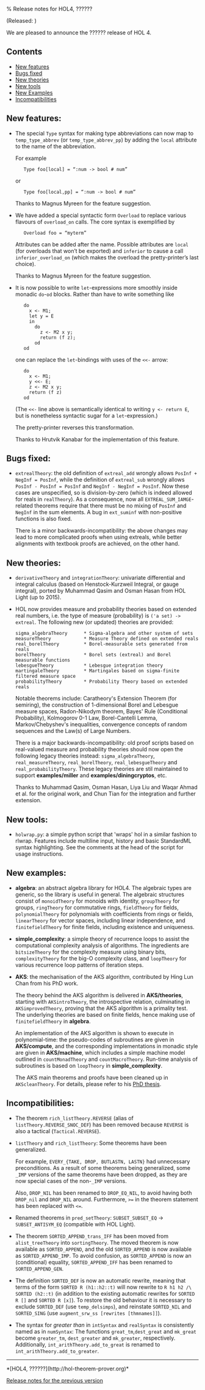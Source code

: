 % Release notes for HOL4, ??????

<!-- search and replace ?????? strings corresponding to release name -->
<!-- indent code within bulleted lists to column 11 -->

(Released: )

We are pleased to announce the ?????? release of HOL 4.

Contents
--------

-   [New features](#new-features)
-   [Bugs fixed](#bugs-fixed)
-   [New theories](#new-theories)
-   [New tools](#new-tools)
-   [New Examples](#new-examples)
-   [Incompatibilities](#incompatibilities)

New features:
-------------

*   The special `Type` syntax for making type abbreviations can now map to `temp_type_abbrev` (or `temp_type_abbrev_pp`) by adding the `local` attribute to the name of the abbreviation.

    For example

           Type foo[local] = “:num -> bool # num”

    or

           Type foo[local,pp] = “:num -> bool # num”

    Thanks to Magnus Myreen for the feature suggestion.

*   We have added a special syntactic form `Overload` to replace various flavours of `overload_on` calls.
    The core syntax is exemplified by

           Overload foo = “myterm”

    Attributes can be added after the name.
    Possible attributes are `local` (for overloads that won’t be exported) and `inferior` to cause a call `inferior_overload_on` (which makes the overload the pretty-printer’s last choice).

    Thanks to Magnus Myreen for the feature suggestion.

*   It is now possible to write `let`-expressions more smoothly inside monadic `do`-`od` blocks.
    Rather than have to write something like

           do
             x <- M1;
             let y = E
             in
               do
                 z <- M2 x y;
                 return (f z);
               od
           od

    one can replace the `let`-bindings with uses of the `<<-` arrow:

           do
             x <- M1;
             y <<- E;
             z <- M2 x y;
             return (f z)
           od

    (The `<<-` line above is semantically identical to writing `y <- return E`, but is nonetheless syntactic sugar for a `let`-expression.)

    The pretty-printer reverses this transformation.

    Thanks to Hrutvik Kanabar for the implementation of this feature.

Bugs fixed:
-----------

*  `extrealTheory`: the old definition of `extreal_add` wrongly allows
   `PosInf + NegInf = PosInf`, while the definition of `extreal_sub` wrongly
    allows `PosInf - PosInf = PosInf` and `NegInf - NegInf = PosInf`. Now
    these cases are unspecified, so is division-by-zero (which is indeed
    allowed for reals in `realTheory`). As a consequence, now all
   `EXTREAL_SUM_IAMGE`-related theorems require that there must be no
    mixing of `PosInf` and `NegInf` in the sum elements.
    A bug in `ext_suminf` with non-positive functions is also fixed.

    There is a minor backwards-incompatibility: the above changes may
    lead to more complicated proofs when using extreals, while better
    alignments with textbook proofs are achieved, on the other hand.

New theories:
-------------

*  `derivativeTheory` and `integrationTheory`: univariate
    differential and integral calculus (based on Henstock-Kurzweil
    Integral, or gauge integral), ported by Muhammad Qasim and Osman
    Hasan from HOL Light (up to 2015).

*   HOL now provides measure and probability theories based on extended real
    numbers, i.e. the type of measure (probability) is `('a set) -> extreal`.
    The following new (or updated) theories are provided:

        sigma_algebraTheory      * Sigma-algebra and other system of sets
        measureTheory            * Measure Theory defined on extended reals
        real_borelTheory         * Borel-measurable sets generated from reals
        borelTheory              * Borel sets (extreal) and Borel measurable functions
        lebesgueTheory           * Lebesgue integration theory
        martingaleTheory         * Martingales based on sigma-finite filtered measure space
        probabilityTheory        * Probability Theory based on extended reals

    Notable theorems include: Caratheory's Extension Theorem (for semiring),
    the construction of 1-dimensional Borel and Lebesgue measure spaces,
    Radon-Nikodym theorem, Bayes' Rule (Conditional Probability),
    Kolmogorov 0-1 Law, Borel-Cantelli Lemma, Markov/Chebyshev's inequalities,
    convergence concepts of random sequences and the Law(s) of Large Numbers.

    There is a major backwards-incompatibility: old proof scripts based on
    real-valued measure and probability theories should now open the following
    legacy theories instead: `sigma_algebraTheory`, `real_measureTheory`,
   `real_borelTheory`, `real_lebesgueTheory` and `real_probabilityTheory`.
    These legacy theories are stil maintained to support __examples/miller__ and
    __examples/diningcryptos__, etc.

    Thanks to Muhammad Qasim, Osman Hasan, Liya Liu and Waqar Ahmad et al. for
    the original work, and Chun Tian for the integration and further extension.

New tools:
----------

*  `holwrap.py`: a simple python script that 'wraps' hol in a similar fashion
    to rlwrap. Features include multiline input, history and basic StandardML
    syntax highlighting.
    See the comments at the head of the script for usage instructions.

New examples:
-------------

*  __algebra__: an abstract algebra library for HOL4. The algebraic types
    are generic, so the library is useful in general.
    The algebraic structures consist of
    `monoidTheory` for monoids with identity, `groupTheory` for groups,
    `ringTheory` for commutative rings, `fieldTheory` for fields,
    `polynomialTheory` for polynomials with coefficients from rings or fields,
    `linearTheory` for vector spaces, including linear independence, and
    `finitefieldTheory` for finite fields, including existence and uniqueness.

*  __simple_complexity__: a simple theory of recurrence loops to assist the
    computational complexity analysis of algorithms. The ingredients are
    `bitsizeTheory` for the complexity measure using binary bits,
    `complexityTheory` for the big-O complexity class,
    and `loopTheory` for various recurrence loop patterns of iteration steps.

*  __AKS__: the mechanisation of the AKS algorithm, contributed by Hing Lun Chan
    from his PhD work.

    The theory behind the AKS algorithm is delivered in __AKS/theories__,
    starting with `AKSintroTheory`, the introspective relation,
    culminating in `AKSimprovedTheory`, proving that the AKS algorithm is a primality test.
    The underlying theories are based on finite fields, hence making use of
    `finitefieldTheory` in __algebra__.

    An implementation of the AKS algorithm is shown to execute in polynomial-time:
    the pseudo-codes of subroutines are given in __AKS/compute__, and the corresponding
    implementations in monadic style are given in __AKS/machine__, which includes a
    simple machine model outlined in `countMonadTheory` and `countMacroTheory`.
    Run-time analysis of subroutines is based on `loopTheory` in __simple_complexity__.

    The AKS main theorems and proofs have been cleaned up in `AKScleanTheory`.
    For details, please refer to his [PhD thesis](http://hdl.handle.net/1885/177195).


Incompatibilities:
------------------

*   The theorem `rich_listTheory.REVERSE` (alias of `listTheory.REVERSE_SNOC_DEF`)
    has been removed because `REVERSE` is also a tactical (`Tactical.REVERSE`).

*  `listTheory` and `rich_listTheory`: Some theorems have been generalized.

    For example, `EVERY_{TAKE, DROP, BUTLASTN, LASTN}` had unnecessary preconditions.
    As a result of some theorems being generalized, some `_IMP` versions of the same
    theorems have been dropped, as they are now special cases of the non-`_IMP` versions.

    Also, `DROP_NIL` has been renamed to `DROP_EQ_NIL`, to avoid having both `DROP_nil`
    and `DROP_NIL` around. Furthermore, `>=` in the theorem statement has been replaced with `<=`.

*   Renamed theorems in `pred_setTheory`: `SUBSET_SUBSET_EQ` -> `SUBSET_ANTISYM_EQ`
    (compatible with HOL Light).

* The theorem `SORTED_APPEND_trans_IFF` has been moved from `alist_treeTheory` into `sortingTheory`.
  The moved theorem is now available as `SORTED_APPEND`, and the old `SORTED_APPEND` is now available as `SORTED_APPEND_IMP`.
  To avoid confusion, as `SORTED_APPEND` is now an (conditional) equality, `SORTED_APPEND_IFF` has been renamed to `SORTED_APPEND_GEN`.

*   The definition `SORTED_DEF` is now an automatic rewrite, meaning that terms of the form `SORTED R (h1::h2::t)` will now rewrite to `R h1 h2 /\ SORTED (h2::t)` (in addition to the existing automatic rewrites for `SORTED R []` and `SORTED R [x]`).
    To restore the old behaviour it is necessary to exclude `SORTED_DEF` (use `temp_delsimps`), and reinstate `SORTED_NIL` and `SORTED_SING` (use `augment_srw_ss [rewrites [thmnames]]`).


* The syntax for *greater than* in `intSyntax` and `realSyntax` is consistently
  named as in `numSyntax`: The functions `great_tm`,`dest_great` and `mk_great`
  become `greater_tm`, `dest_greater` and `mk_greater`, respectively.
  Additionally, `int_arithTheory.add_to_great` is renamed to
  `int_arithTheory.add_to_greater`.

* * * * *

<div class="footer">
*[HOL4, ??????](http://hol-theorem-prover.org)*

[Release notes for the previous version](kananaskis-13.release.html)

</div>
